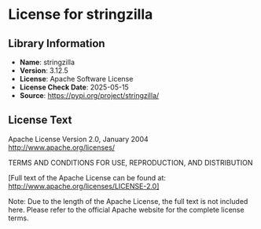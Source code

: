 # License for stringzilla

## Library Information
- **Name**: stringzilla
- **Version**: 3.12.5
- **License**: Apache Software License
- **License Check Date**: 2025-05-15
- **Source**: https://pypi.org/project/stringzilla/

## License Text
Apache License
Version 2.0, January 2004
http://www.apache.org/licenses/

TERMS AND CONDITIONS FOR USE, REPRODUCTION, AND DISTRIBUTION

[Full text of the Apache License can be found at: http://www.apache.org/licenses/LICENSE-2.0]

Note: Due to the length of the Apache License, the full text is not included here. Please refer to the official Apache website for the complete license terms.
